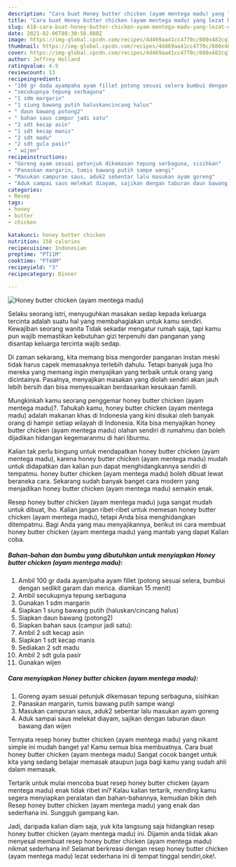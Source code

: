 ```yaml
---
description: "Cara buat Honey butter chicken (ayam mentega madu) yang lezat Untuk Jualan"
title: "Cara buat Honey butter chicken (ayam mentega madu) yang lezat Untuk Jualan"
slug: 618-cara-buat-honey-butter-chicken-ayam-mentega-madu-yang-lezat-untuk-jualan
date: 2021-02-06T08:30:58.880Z
image: https://img-global.cpcdn.com/recipes/4d469aa41cc4770c/680x482cq70/honey-butter-chicken-ayam-mentega-madu-foto-resep-utama.jpg
thumbnail: https://img-global.cpcdn.com/recipes/4d469aa41cc4770c/680x482cq70/honey-butter-chicken-ayam-mentega-madu-foto-resep-utama.jpg
cover: https://img-global.cpcdn.com/recipes/4d469aa41cc4770c/680x482cq70/honey-butter-chicken-ayam-mentega-madu-foto-resep-utama.jpg
author: Jeffrey Holland
ratingvalue: 4.9
reviewcount: 13
recipeingredient:
- "100 gr dada ayampaha ayam fillet potong sesuai selera bumbui dengan sedikit garam dan merica diamkan 15 menit"
- "secukupnya tepung serbaguna"
- "1 sdm margarin"
- "1 siung bawang putih haluskancincang halus"
- " daun bawang potong2"
- " bahan saus campur jadi satu"
- "2 sdt kecap asin"
- "1 sdt kecap manis"
- "2 sdt madu"
- "2 sdt gula pasir"
- " wijen"
recipeinstructions:
- "Goreng ayam sesuai petunjuk dikemasan tepung serbaguna, sisihkan"
- "Panaskan margarin, tumis bawang putih sampe wangi"
- "Masukan campuran saus, aduk2 sebentar lalu masukan ayam goreng"
- "Aduk sampai saus melekat diayam, sajikan dengan taburan daun bawang dan wijen"
categories:
- Resep
tags:
- honey
- butter
- chicken

katakunci: honey butter chicken 
nutrition: 158 calories
recipecuisine: Indonesian
preptime: "PT11M"
cooktime: "PT48M"
recipeyield: "3"
recipecategory: Dinner

---
```



![Honey butter chicken (ayam mentega madu)](https://img-global.cpcdn.com/recipes/4d469aa41cc4770c/680x482cq70/honey-butter-chicken-ayam-mentega-madu-foto-resep-utama.jpg)

Selaku seorang istri, menyuguhkan masakan sedap kepada keluarga tercinta adalah suatu hal yang membahagiakan untuk kamu sendiri. Kewajiban seorang  wanita Tidak sekadar mengatur rumah saja, tapi kamu pun wajib memastikan kebutuhan gizi terpenuhi dan panganan yang disantap keluarga tercinta wajib sedap.

Di zaman  sekarang, kita memang bisa mengorder panganan instan meski tidak harus capek memasaknya terlebih dahulu. Tetapi banyak juga lho mereka yang memang ingin menyajikan yang terbaik untuk orang yang dicintainya. Pasalnya, menyajikan masakan yang diolah sendiri akan jauh lebih bersih dan bisa menyesuaikan berdasarkan kesukaan famili. 



Mungkinkah kamu seorang penggemar honey butter chicken (ayam mentega madu)?. Tahukah kamu, honey butter chicken (ayam mentega madu) adalah makanan khas di Indonesia yang kini disukai oleh banyak orang di hampir setiap wilayah di Indonesia. Kita bisa menyajikan honey butter chicken (ayam mentega madu) olahan sendiri di rumahmu dan boleh dijadikan hidangan kegemaranmu di hari liburmu.

Kalian tak perlu bingung untuk mendapatkan honey butter chicken (ayam mentega madu), karena honey butter chicken (ayam mentega madu) mudah untuk didapatkan dan kalian pun dapat menghidangkannya sendiri di tempatmu. honey butter chicken (ayam mentega madu) boleh dibuat lewat beraneka cara. Sekarang sudah banyak banget cara modern yang menjadikan honey butter chicken (ayam mentega madu) semakin enak.

Resep honey butter chicken (ayam mentega madu) juga sangat mudah untuk dibuat, lho. Kalian jangan ribet-ribet untuk memesan honey butter chicken (ayam mentega madu), tetapi Anda bisa menghidangkan ditempatmu. Bagi Anda yang mau menyajikannya, berikut ini cara membuat honey butter chicken (ayam mentega madu) yang mantab yang dapat Kalian coba.

<!--inarticleads1-->

##### Bahan-bahan dan bumbu yang dibutuhkan untuk menyiapkan Honey butter chicken (ayam mentega madu):

1. Ambil 100 gr dada ayam/paha ayam fillet (potong sesuai selera, bumbui dengan sedikit garam dan merica. diamkan 15 menit)
1. Ambil secukupnya tepung serbaguna
1. Gunakan 1 sdm margarin
1. Siapkan 1 siung bawang putih (haluskan/cincang halus)
1. Siapkan  daun bawang (potong2)
1. Siapkan  bahan saus (campur jadi satu):
1. Ambil 2 sdt kecap asin
1. Siapkan 1 sdt kecap manis
1. Sediakan 2 sdt madu
1. Ambil 2 sdt gula pasir
1. Gunakan  wijen




<!--inarticleads2-->

##### Cara menyiapkan Honey butter chicken (ayam mentega madu):

1. Goreng ayam sesuai petunjuk dikemasan tepung serbaguna, sisihkan
1. Panaskan margarin, tumis bawang putih sampe wangi
1. Masukan campuran saus, aduk2 sebentar lalu masukan ayam goreng
1. Aduk sampai saus melekat diayam, sajikan dengan taburan daun bawang dan wijen




Ternyata resep honey butter chicken (ayam mentega madu) yang nikamt simple ini mudah banget ya! Kamu semua bisa membuatnya. Cara buat honey butter chicken (ayam mentega madu) Sangat cocok banget untuk kita yang sedang belajar memasak ataupun juga bagi kamu yang sudah ahli dalam memasak.

Tertarik untuk mulai mencoba buat resep honey butter chicken (ayam mentega madu) enak tidak ribet ini? Kalau kalian tertarik, mending kamu segera menyiapkan peralatan dan bahan-bahannya, kemudian bikin deh Resep honey butter chicken (ayam mentega madu) yang enak dan sederhana ini. Sungguh gampang kan. 

Jadi, daripada kalian diam saja, yuk kita langsung saja hidangkan resep honey butter chicken (ayam mentega madu) ini. Dijamin anda tiidak akan menyesal membuat resep honey butter chicken (ayam mentega madu) nikmat sederhana ini! Selamat berkreasi dengan resep honey butter chicken (ayam mentega madu) lezat sederhana ini di tempat tinggal sendiri,oke!.

